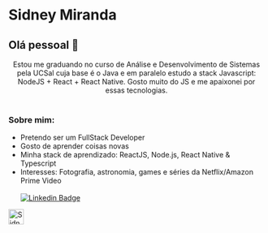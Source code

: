 # Sidney Miranda

## Olá pessoal 👋

<div align="center"> Estou me graduando no curso de Análise e Desenvolvimento de Sistemas pela UCSal cuja base é o Java e em paralelo estudo a stack Javascript: NodeJS + React + React Native. Gosto muito do JS e me apaixonei por essas tecnologias.
</div>

<br/>
  
### Sobre mim: 
  - Pretendo ser um FullStack Developer
  - Gosto de aprender coisas novas
  - Minha stack de aprendizado: ReactJS, Node.js, React Native & Typescript
  - Interesses: Fotografia, astronomia, games e séries da Netflix/Amazon Prime Video
 <br/><br/> [![Linkedin Badge](https://img.shields.io/badge/-SidneyMiranda-blue?style=flat-square&logo=Linkedin&logoColor=white&link=https://www.linkedin.com/in/sidney-miranda/)](https://www.linkedin.com/in/sidney-miranda/)
 <a href="https://dev.to/sidneymiranda">
  <img src="https://d2fltix0v2e0sb.cloudfront.net/dev-badge.svg" alt="Sidney Miranda's DEV Profile" height="30" width="30">
</a>
 
